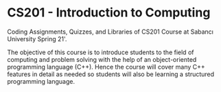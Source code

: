 # CS201 - Introduction to Computing
Coding Assignments, Quizzes, and Libraries of CS201 Course at Sabancı University Spring 21'.

The objective of this course is to introduce students to the field of computing and problem solving with the help of an object-oriented programming language (C++). Hence the course will cover many C++ features in detail as needed so students will also be learning a structured programming language.
